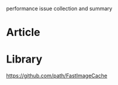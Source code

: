 performance issue collection and summary

# Article


# Library

https://github.com/path/FastImageCache
